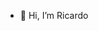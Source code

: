 - 👋 Hi, I’m Ricardo

<!---
ric98esley/ric98esley is a ✨ special ✨ repository because its `README.md` (this file) appears on your GitHub profile.
You can click the Preview link to take a look at your changes.
--->
